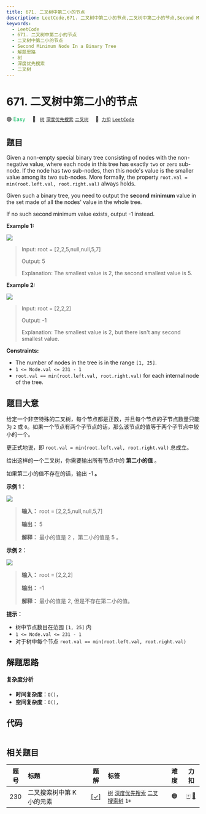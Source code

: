 ```yaml
---
title: 671. 二叉树中第二小的节点
description: LeetCode,671. 二叉树中第二小的节点,二叉树中第二小的节点,Second Minimum Node In a Binary Tree,解题思路,树,深度优先搜索,二叉树
keywords:
  - LeetCode
  - 671. 二叉树中第二小的节点
  - 二叉树中第二小的节点
  - Second Minimum Node In a Binary Tree
  - 解题思路
  - 树
  - 深度优先搜索
  - 二叉树
---
```


# 671. 二叉树中第二小的节点

🟢 <font color=#15bd66>Easy</font>&emsp; 🔖&ensp; [`树`](/tag/tree.md) [`深度优先搜索`](/tag/depth-first-search.md) [`二叉树`](/tag/binary-tree.md)&emsp; 🔗&ensp;[`力扣`](https://leetcode.cn/problems/second-minimum-node-in-a-binary-tree) [`LeetCode`](https://leetcode.com/problems/second-minimum-node-in-a-binary-tree)

## 题目

Given a non-empty special binary tree consisting of nodes with the non-
negative value, where each node in this tree has exactly `two` or `zero` sub-
node. If the node has two sub-nodes, then this node's value is the smaller
value among its two sub-nodes. More formally, the property `root.val =
min(root.left.val, root.right.val)` always holds.

Given such a binary tree, you need to output the **second minimum** value in
the set made of all the nodes' value in the whole tree.

If no such second minimum value exists, output -1 instead.





**Example 1:**

![](https://assets.leetcode.com/uploads/2020/10/15/smbt1.jpg)

> Input: root = [2,2,5,null,null,5,7]
> 
> Output: 5
> 
> Explanation: The smallest value is 2, the second smallest value is 5.

**Example 2:**

![](https://assets.leetcode.com/uploads/2020/10/15/smbt2.jpg)

> Input: root = [2,2,2]
> 
> Output: -1
> 
> Explanation: The smallest value is 2, but there isn't any second smallest value.

**Constraints:**

  * The number of nodes in the tree is in the range `[1, 25]`.
  * `1 <= Node.val <= 231 - 1`
  * `root.val == min(root.left.val, root.right.val)` for each internal node of the tree.


## 题目大意

给定一个非空特殊的二叉树，每个节点都是正数，并且每个节点的子节点数量只能为 `2` 或
`0`。如果一个节点有两个子节点的话，那么该节点的值等于两个子节点中较小的一个。

更正式地说，即 `root.val = min(root.left.val, root.right.val)` 总成立。

给出这样的一个二叉树，你需要输出所有节点中的 **第二小的值** 。

如果第二小的值不存在的话，输出 -1 **。**



**示例 1：**

![](https://assets.leetcode.com/uploads/2020/10/15/smbt1.jpg)

> 
> 
> 
> 
> 
> **输入：** root = [2,2,5,null,null,5,7]
> 
> **输出：** 5
> 
> **解释：** 最小的值是 2 ，第二小的值是 5 。
> 
> 

**示例 2：**

![](https://assets.leetcode.com/uploads/2020/10/15/smbt2.jpg)

> 
> 
> 
> 
> 
> **输入：** root = [2,2,2]
> 
> **输出：** -1
> 
> **解释：** 最小的值是 2, 但是不存在第二小的值。
> 
> 



**提示：**

  * 树中节点数目在范围 `[1, 25]` 内
  * `1 <= Node.val <= 231 - 1`
  * 对于树中每个节点 `root.val == min(root.left.val, root.right.val)`


## 解题思路

#### 复杂度分析

- **时间复杂度**：`O()`，
- **空间复杂度**：`O()`，

## 代码

```javascript

```

## 相关题目

<!-- prettier-ignore -->
| 题号 | 标题 | 题解 | 标签 | 难度 | 力扣 |
| :------: | :------ | :------: | :------ | :------: | :------: |
| 230 | 二叉搜索树中第 K 小的元素 | [[✓]](/problem/0230.md) |  [`树`](/tag/tree.md) [`深度优先搜索`](/tag/depth-first-search.md) [`二叉搜索树`](/tag/binary-search-tree.md) `1+` | 🟠 | [🀄️](https://leetcode.cn/problems/kth-smallest-element-in-a-bst) [🔗](https://leetcode.com/problems/kth-smallest-element-in-a-bst) |